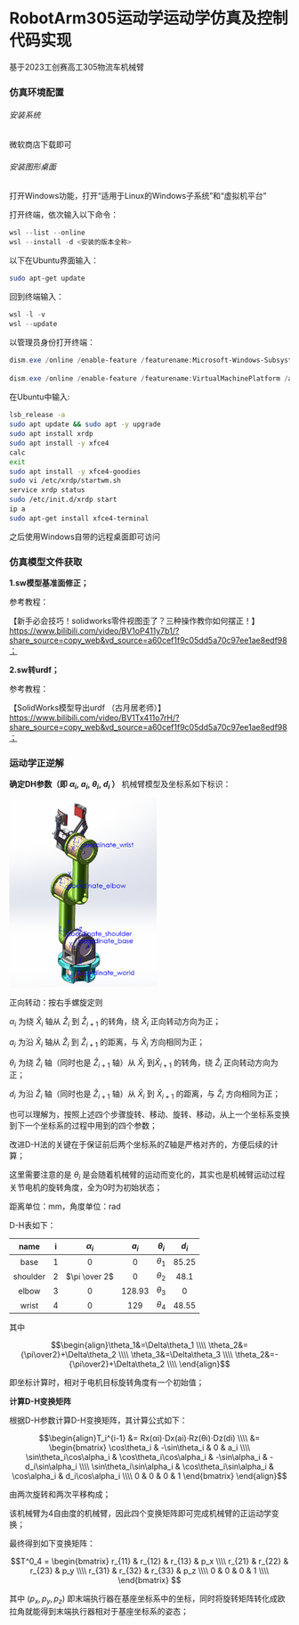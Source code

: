 # RobotArm305运动学运动学仿真及控制代码实现

基于2023工创赛高工305物流车机械臂

### 仿真环境配置
###### 安装系统

微软商店下载即可

###### 安装图形桌面

打开Windows功能，打开“适用于Linux的Windows子系统”和“虚拟机平台”

打开终端，依次输入以下命令：
```powershell
wsl --list --online
wsl --install -d <安装的版本全称>
```

以下在Ubuntu界面输入：
```bash
sudo apt-get update
```

回到终端输入：
```powershell
wsl -l -v
wsl --update
```

以管理员身份打开终端：
```powershell
dism.exe /online /enable-feature /featurename:Microsoft-Windows-Subsystem-Linux /all /norestart

dism.exe /online /enable-feature /featurename:VirtualMachinePlatform /all /norestart
```

在Ubuntu中输入:
```bash
lsb_release -a
sudo apt update && sudo apt -y upgrade
sudo apt install xrdp
sudo apt install -y xfce4
calc
exit
sudo apt install -y xfce4-goodies
sudo vi /etc/xrdp/startwm.sh
service xrdp status
sudo /etc/init.d/xrdp start
ip a 
sudo apt-get install xfce4-terminal
```
之后使用Windows自带的远程桌面即可访问

### 仿真模型文件获取

**1.sw模型基准面修正；**

参考教程：

【新手必会技巧！solidworks零件视图歪了？三种操作教你如何摆正！】 https://www.bilibili.com/video/BV1oP411y7b1/?share_source=copy_web&vd_source=a60cef1f9c05dd5a70c97ee1ae8edf98；

**2.sw转urdf；**

参考教程：

【SolidWorks模型导出urdf   （古月居老师）】 https://www.bilibili.com/video/BV1Tx411o7rH/?share_source=copy_web&vd_source=a60cef1f9c05dd5a70c97ee1ae8edf98；

### 运动学正逆解

**确定DH参数（即 $\alpha_i,~a_i,~\theta_i,~d_i$ ）**
机械臂模型及坐标系如下标识：

<img src="./assets/Pasted image 20250212044818.png" alt="Pasted image 20250212044818.png" style="zoom: 33%;" />

正向转动：按右手螺旋定则

$\alpha_i$ 为绕 $\hat{X}_i$ 轴从 $\hat{Z}_i$ 到 $\hat{Z}_{i+1}$ 的转角，绕 $\hat{X}_i$ 正向转动方向为正；

$a_i$ 为沿 $\hat{X}_i$ 轴从 $\hat{Z}_i$ 到 $\hat{Z}_{i+1}$ 的距离，与 $\hat{X}_i$ 方向相同为正；

$\theta_i$ 为绕 $\hat{Z}_i$ 轴（同时也是 $\hat{Z}_{i+1}$ 轴）从 $\hat{X}_i$ 到$\hat{X}_{i+1}$ 的转角，绕 $\hat{Z}_i$ 正向转动方向为正；

$d_i$ 为沿 $\hat{Z}_i$ 轴（同时也是 $\hat{Z}_{i+1}$ 轴）从 $\hat{X}_i$ 到 $\hat{X}_{i+1}$ 的距离，与 $\hat{Z}_i$ 方向相同为正；

也可以理解为，按照上述四个步骤旋转、移动、旋转、移动，从上一个坐标系变换到下一个坐标系的过程中用到的四个参数；

改进D-H法的关键在于保证前后两个坐标系的Z轴是严格对齐的，方便后续的计算；

这里需要注意的是 $\theta_i$ 是会随着机械臂的运动而变化的，其实也是机械臂运动过程关节电机的旋转角度，全为0时为初始状态；

距离单位：mm，角度单位：rad

D-H表如下：

|   name   |  i  |  $\alpha_i$   | $a_i$  | $\theta_i$ | $d_i$ |
| :------: | :-: | :-----------: | :----: | :--------: | :---: |
|   base   |  1  |       0       |   0    | $\theta_1$ | 85.25 |
| shoulder |  2  | $\pi \over 2$ |   0    | $\theta_2$ | 48.1  |
|  elbow   |  3  |       0       | 128.93 | $\theta_3$ |   0   |
|  wrist   |  4  |       0       |  129   | $\theta_4$ | 48.55 |

其中

$$\begin{align}\theta_1&=\Delta\theta_1 \\\\ \theta_2&={\pi\over2}+\Delta\theta_2 \\\\ \theta_3&=\Delta\theta_3 \\\\ \theta_2&=-{\pi\over2}+\Delta\theta_2 \\\\ \end{align}$$

即坐标计算时，相对于电机目标旋转角度有一个初始值；

**计算D-H变换矩阵**

根据D-H参数计算D-H变换矩阵，其计算公式如下：

$$\begin{align}T_i^{i-1} &= Rx​(αi​)⋅Dx​(ai​)⋅Rz​(θi​)⋅Dz​(di​) \\\\ &= \begin{bmatrix} \cos\theta_i & -\sin\theta_i & 0 & a_i \\\\ \sin\theta_i\cos\alpha_i & \cos\theta_i\cos\alpha_i & -\sin\alpha_i & -d_i\sin\alpha_i \\\\ \sin\theta_i\sin\alpha_i & \cos\theta_i\sin\alpha_i & \cos\alpha_i & d_i\cos\alpha_i \\\\ 0 & 0 & 0 & 1 \end{bmatrix} \end{align}$$

由两次旋转和两次平移构成；

该机械臂为4自由度的机械臂，因此四个变换矩阵即可完成机械臂的正运动学变换；

最终得到如下变换矩阵：

$$T^0_4 = \begin{bmatrix} r_{11} & r_{12} & r_{13} & p_x \\\\ r_{21} & r_{22} & r_{23} & p_y \\\\ r_{31} & r_{32} & r_{33} & p_z \\\\ 0 & 0 & 0 & 1 \\\\ \end{bmatrix} $$

其中 $(p_x, p_y, p_z)$ 即末端执行器在基座坐标系中的坐标，同时将旋转矩阵转化成欧拉角就能得到末端执行器相对于基座坐标系的姿态；

